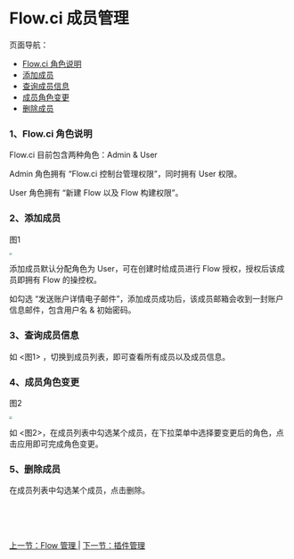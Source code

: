 # Flow.ci 成员管理

页面导航：

- [ Flow.ci 角色说明 ](#role_info)
- [ 添加成员 ](#member_add)
- [ 查询成员信息 ](#member_info)
- [ 成员角色变更 ](#member_auth)
- [ 删除成员 ](#member_delete)

### <a name="role_info">1、Flow.ci 角色说明</a>

Flow.ci 目前包含两种角色：Admin & User

Admin  角色拥有 “Flow.ci 控制台管理权限”，同时拥有 User 权限。

User 角色拥有 “新建 Flow 以及 Flow 构建权限”。

### <a name="member_add">2、添加成员</a>

图1

<img src="https://images-cdn.shimo.im/TewNxF46bzANXkfl/memberinfo.jpg" style="zoom:30%">

添加成员默认分配角色为 User，可在创建时给成员进行 Flow 授权，授权后该成员即拥有 Flow 的操控权。

如勾选 “发送账户详情电子邮件”，添加成员成功后，该成员邮箱会收到一封账户信息邮件，包含用户名 & 初始密码。


### <a name="member_info">3、查询成员信息</a>

如  <图1> ，切换到成员列表，即可查看所有成员以及成员信息。

### <a name="member_auth">4、成员角色变更</a>

图2

<img src="https://images-cdn.shimo.im/bC9nr8iNLFc2fvww/member_auth.jpg" style="zoom:30%">

如 <图2>，在成员列表中勾选某个成员，在下拉菜单中选择要变更后的角色，点击应用即可完成角色变更。

### <a name="member_delete">5、删除成员</a>

在成员列表中勾选某个成员，点击删除。



<br/><br/><br/>

<div id="bom">
<a href="./admin_flow.md">上一节：Flow 管理 </a> |
<a href="./admin_plugin.md">下一节：插件管理 </a>
</div>

<link rel="stylesheet" rev="stylesheet" href="flow.css" type="text/css"/> 